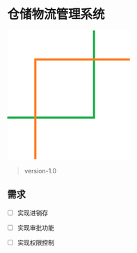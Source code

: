 # 仓储物流管理系统 
![cangchu](./src/main/resources/static/images/avatar.png)

> version-1.0

## 需求
- [ ] 实现进销存
- [ ] 实现审批功能
- [ ] 实现权限控制

